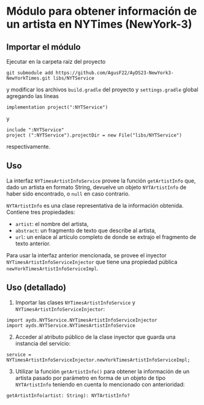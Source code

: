 # Módulo para obtener información de un artista en NYTimes (NewYork-3)

## Importar el módulo
Ejecutar en la carpeta raíz del proyecto
```
git submodule add https://github.com/AgusF22/AyDS23-NewYork3-NewYorkTimes.git libs/NYTService
```
y modificar los archivos `build.gradle` del proyecto y `settings.gradle` global agregando las líneas
```
implementation project(":NYTService")
```
y
```
include ":NYTService"
project (":NYTService").projectDir = new File("libs/NYTService")
```
respectivamente.

## Uso

La interfaz `NYTimesArtistInfoService` provee la función `getArtistInfo` que, dado un artista en formato String, devuelve un objeto `NYTArtistInfo` de haber sido encontrado, o `null` en caso contrario.

`NYTArtistInfo` es una clase representativa de la información obtenida. Contiene tres propiedades:
- `artist`: el nombre del artista,
- `abstract`: un fragmento de texto que describe al artista,
- `url`: un enlace al artículo completo de donde se extrajo el fragmento de texto anterior.

Para usar la interfaz anterior mencionada, se provee el inyector `NYTimesArtistInfoServiceInjector` que tiene una propiedad pública `newYorkTimesArtistInfoServiceImpl`.

## Uso (detallado)

1. Importar las clases `NYTimesArtistInfoService` y `NYTimesArtistInfoServiceInjector`:

```
import ayds.NYTService.NYTimesArtistInfoServiceInjector
import ayds.NYTService.NYTimesArtistInfoService
```
2. Acceder al atributo público de la clase inyector que guarda una instancia del servicio:

```
service = NYTimesArtistInfoServiceInjector.newYorkTimesArtistInfoServiceImpl;
```
3. Utilizar la función `getArtistInfo()` para obtener la información de un artista pasado por parámetro en forma de un objeto de tipo `NYTArtistInfo` teniendo en cuenta lo mencionado con anterioridad:

```
getArtistInfo(artist: String): NYTArtistInfo?
```
